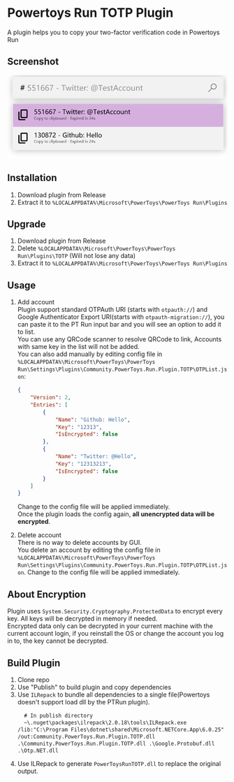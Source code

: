 # Powertoys Run TOTP Plugin
A plugin helps you to copy your two-factor verification code in Powertoys Run


## Screenshot
![screenshot](./assets/preview.png)

## Installation
1. Download plugin from Release
2. Extract it to `%LOCALAPPDATA%\Microsoft\PowerToys\PowerToys Run\Plugins`

## Upgrade
1. Download plugin from Release
2. Delete `%LOCALAPPDATA%\Microsoft\PowerToys\PowerToys Run\Plugins\TOTP` (Will not lose any data)
3. Extract it to `%LOCALAPPDATA%\Microsoft\PowerToys\PowerToys Run\Plugins`

## Usage
1. Add account  
Plugin support standard OTPAuth URI (starts with `otpauth://`) and Google Authenticator Export URI(starts with `otpauth-migration://`), you can paste it to the PT Run input bar and you will see an option to add it to list.  
You can use any QRCode scanner to resolve QRCode to link, Accounts with same key in the list will not be added.  
You can also add manually by editing config file in `%LOCALAPPDATA%\Microsoft\PowerToys\PowerToys Run\Settings\Plugins\Community.PowerToys.Run.Plugin.TOTP\OTPList.json`:
    ```json
    {
        "Version": 2,
        "Entries": [
            {
                "Name": "Github: Hello",
                "Key": "12313",
                "IsEncrypted": false
            },
            {
                "Name": "Twitter: @Hello",
                "Key": "12313213",
                "IsEncrypted": false
            }
        ]
    }
    ```
    Change to the config file will be applied immediately.  
    Once the plugin loads the config again, **all unencrypted data will be encrypted**.

2. Delete account  
There is no way to delete accounts by GUI.   
You delete an account by editing the config file in `%LOCALAPPDATA%\Microsoft\PowerToys\PowerToys Run\Settings\Plugins\Community.PowerToys.Run.Plugin.TOTP\OTPList.json`.
Change to the config file will be applied immediately.


## About Encryption
Plugin uses `System.Security.Cryptography.ProtectedData` to encrypt every key. All keys will be decrypted in memory if needed.  
Encrypted data only can be decrypted in your current machine with the current account login, if you reinstall the OS or change the account you log in to, the key cannot be decrypted.

## Build Plugin
1. Clone repo
2. Use "Publish" to build plugin and copy dependencies
3. Use `ILRepack` to bundle all dependencies to a single file(Powertoys doesn't support load dll by the PTRun plugin).
   ```
     # In publish directory 
     ~\.nuget\packages\ilrepack\2.0.18\tools\ILRepack.exe /lib:"C:\Program Files\dotnet\shared\Microsoft.NETCore.App\6.0.25" /out:Community.PowerToys.Run.Plugin.TOTP.dll .\Community.PowerToys.Run.Plugin.TOTP.dll .\Google.Protobuf.dll .\Otp.NET.dll
   ```
4. Use ILRepack to generate `PowerToysRunTOTP.dll` to replace the original output.